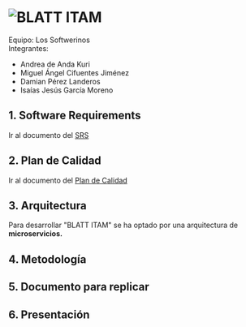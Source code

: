 # ![BLATT ITAM](.imagenes/logoSoftwerinos.png)
Equipo: Los Softwerinos    
Integrantes:
- Andrea de Anda Kuri
- Miguel Ángel Cifuentes Jiménez
- Damian Pérez Landeros
- Isaías Jesús García Moreno

## 1. Software Requirements
Ir al documento del [SRS](./Especificacion_De_Requerimientos_del_Sistema.md)

## 2. Plan de Calidad
Ir al documento del [Plan de Calidad](./TestPlan.md)

## 3. Arquitectura
Para desarrollar "BLATT ITAM" se ha optado por una arquitectura de **microservicios.**

## 4. Metodología

## 5. Documento para replicar

## 6. Presentación
